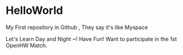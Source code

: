 # HelloWorld
My First repository in Github ,  They say it's  like  Myspace

Let's Learn Day and Night ~! Have Fun!
Want to participate in the 1st OpenHW Match.
